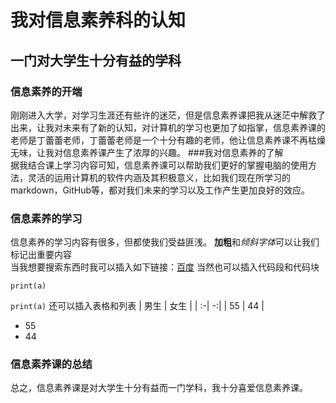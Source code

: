  # 我对信息素养科的认知
 ## 一门对大学生十分有益的学科
 ### 信息素养的开端  
刚刚进入大学，对学习生涯还有些许的迷茫，但是信息素养课把我从迷茫中解救了出来，让我对未来有了新的认知，对计算机的学习也更加了如指掌，信息素养课的老师是丁蕾蕾老师，丁蕾蕾老师是一个十分有趣的老师，他让信息素养课不再枯燥无味，让我对信息素养课产生了浓厚的兴趣。
###我对信息素养的了解  
据我结合课上学习内容可知，信息素养课可以帮助我们更好的掌握电脑的使用方法，灵活的运用计算机的软件内涵及其积极意义，比如我们现在所学习的markdown，GitHub等，都对我们未来的学习以及工作产生更加良好的效应。  
 ### 信息素养的学习  
信息素养的学习内容有很多，但都使我们受益匪浅。
**加粗**和*倾斜字体*可以让我们标记出重要内容  
当我想要搜索东西时我可以插入如下链接：[百度](https://www.baidu.com/)
当然也可以插入代码段和代码块
```
print(a)
```
`print(a)`
还可以插入表格和列表
| 男生 | 女生 |
| :-| -:|
| 55 | 44 |
 + 55
 + 44
 ### 信息素养课的总结
总之，信息素养课是对大学生十分有益而一门学科，我十分喜爱信息素养课。
